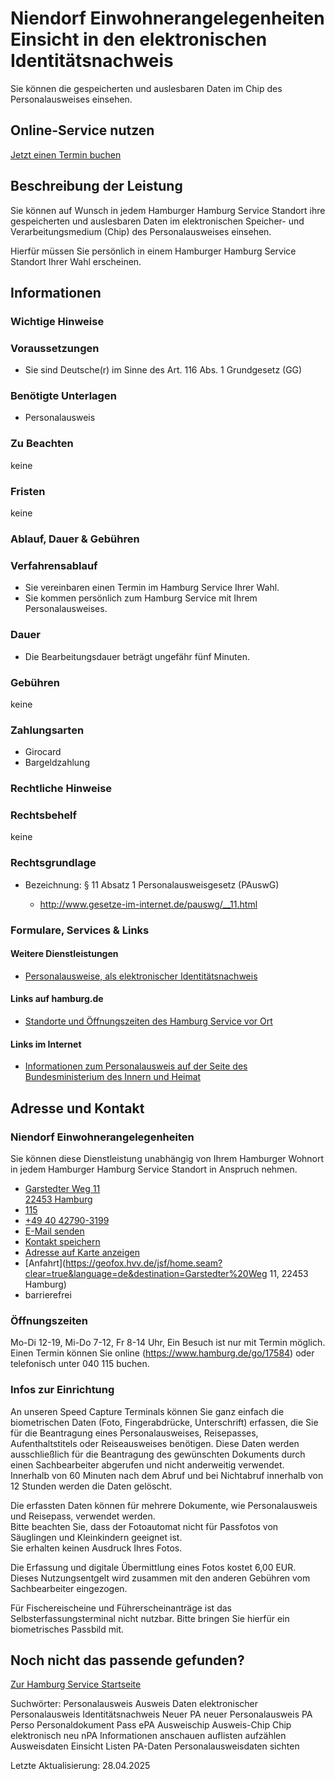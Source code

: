 




Niendorf Einwohnerangelegenheiten Einsicht in den elektronischen Identitätsnachweis
===================================================================================

Sie können die gespeicherten und auslesbaren Daten im Chip des Personalausweises einsehen.

Online-Service nutzen
---------------------

[Jetzt einen Termin buchen](https://serviceportal.hamburg.de/HamburgGateway/FVP/FV/Bezirke/DigiTermin/Dsgvo)

Beschreibung der Leistung
-------------------------

Sie können auf Wunsch in jedem Hamburger Hamburg Service Standort ihre gespeicherten und auslesbaren Daten im elektronischen Speicher- und Verarbeitungsmedium (Chip) des Personalausweises einsehen.
  
  
Hierfür müssen Sie persönlich in einem Hamburger Hamburg Service Standort Ihrer Wahl erscheinen.

Informationen
-------------

### Wichtige Hinweise

### Voraussetzungen

* Sie sind Deutsche(r) im Sinne des Art. 116 Abs. 1 Grundgesetz (GG)

### Benötigte Unterlagen

* Personalausweis

### Zu Beachten

keine

### Fristen

keine

### Ablauf, Dauer & Gebühren

### Verfahrensablauf

* Sie vereinbaren einen Termin im Hamburg Service Ihrer Wahl.
* Sie kommen persönlich zum Hamburg Service mit Ihrem Personalausweises.

### Dauer

  
* Die Bearbeitungsdauer beträgt ungefähr fünf Minuten.
  

### Gebühren

keine

### Zahlungsarten

* Girocard
* Bargeldzahlung

### Rechtliche Hinweise

### Rechtsbehelf

keine

### Rechtsgrundlage

  
* Bezeichnung: § 11 Absatz 1 Personalausweisgesetz (PAuswG)  
    
  + <http://www.gesetze-im-internet.de/pauswg/__11.html>

### Formulare, Services & Links

#### Weitere Dienstleistungen

* [Personalausweise, als elektronischer Identitätsnachweis](https://www.hamburg.de/service/info/11892618/)

#### Links auf hamburg.de

* [Standorte und Öffnungszeiten des Hamburg Service vor Ort](https://www.hamburg.de/go/17584)

#### Links im Internet

* [Informationen zum Personalausweis auf der Seite des Bundesministerium des Innern und Heimat](https://www.personalausweisportal.de/)

Adresse und Kontakt
-------------------

### Niendorf Einwohnerangelegenheiten

Sie können diese Dienstleistung unabhängig von Ihrem Hamburger Wohnort in jedem Hamburger Hamburg Service Standort in Anspruch nehmen.

* [Garstedter Weg 11   
  22453 Hamburg](#)
* [115](tel:+4940115 "115")
* [+49 40 42790-3199](tel:+4940427903199 "+49 40 42790-3199")
* [E-Mail senden](mailto:e.niendorf@hamburgservice.de)
* [Kontakt speichern](//iason.hamburg.de/befi/info/vcard/111099927/ "Kontakt speichern")
* [Adresse auf Karte anzeigen](#)
* [Anfahrt](https://geofox.hvv.de/jsf/home.seam?clear=true&language=de&destination=Garstedter%20Weg 11, 22453 Hamburg)
* barrierefrei

### Öffnungszeiten

Mo-Di 12-19, Mi-Do 7-12, Fr 8-14 Uhr, Ein Besuch ist nur mit Termin möglich. Einen Termin können Sie online (https://www.hamburg.de/go/17584) oder telefonisch unter 040 115 buchen.

### Infos zur Einrichtung

An unseren Speed Capture Terminals können Sie ganz einfach die biometrischen Daten (Foto, Fingerabdrücke, Unterschrift) erfassen, die Sie für die Beantragung eines Personalausweises, Reisepasses, Aufenthaltstitels oder Reiseausweises benötigen. Diese Daten werden ausschließlich für die Beantragung des gewünschten Dokuments durch einen Sachbearbeiter abgerufen und nicht anderweitig verwendet. Innerhalb von 60 Minuten nach dem Abruf und bei Nichtabruf innerhalb von 12 Stunden werden die Daten gelöscht.  
  
Die erfassten Daten können für mehrere Dokumente, wie Personalausweis und Reisepass, verwendet werden.  
Bitte beachten Sie, dass der Fotoautomat nicht für Passfotos von Säuglingen und Kleinkindern geeignet ist.  
Sie erhalten keinen Ausdruck Ihres Fotos.  
  
Die Erfassung und digitale Übermittlung eines Fotos kostet 6,00 EUR. Dieses Nutzungsentgelt wird zusammen mit den anderen Gebühren vom Sachbearbeiter eingezogen.  
  
Für Fischereischeine und Führerscheinanträge ist das Selbsterfassungsterminal nicht nutzbar. Bitte bringen Sie hierfür ein biometrisches Passbild mit.

Noch nicht das passende gefunden?
---------------------------------

 [Zur Hamburg Service Startseite](/service/)

Suchwörter: Personalausweis Ausweis Daten elektronischer Personalausweis Identitätsnachweis Neuer PA neuer Personalausweis PA Perso Personaldokument Pass ePA Ausweischip Ausweis-Chip Chip elektronisch neu nPA Informationen anschauen auflisten aufzählen Ausweisdaten Einsicht Listen PA-Daten Personalausweisdaten sichten

Letzte Aktualisierung: 28.04.2025


